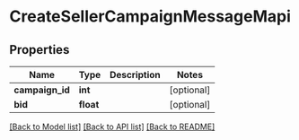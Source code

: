 # CreateSellerCampaignMessageMapi

## Properties
Name | Type | Description | Notes
------------ | ------------- | ------------- | -------------
**campaign_id** | **int** |  | [optional] 
**bid** | **float** |  | [optional] 

[[Back to Model list]](../README.md#documentation-for-models) [[Back to API list]](../README.md#documentation-for-api-endpoints) [[Back to README]](../README.md)



